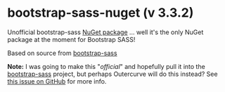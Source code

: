bootstrap-sass-nuget (v 3.3.2)
==============================

Unofficial bootstrap-sass [NuGet package](https://www.nuget.org/packages/Twitter.Bootstrap.Sass/) ... well it's the only NuGet package at the moment for Bootstrap SASS!

Based on source from [bootstrap-sass](https://github.com/twbs/bootstrap-sass)

**Note:** I was going  to make this "*official*" and hopefully pull it into the [bootstrap-sass](https://github.com/twbs/bootstrap-sass) project, but perhaps Outercurve will do this instead? See [this issue on GitHub](https://github.com/twbs/bootstrap-sass/pull/583) for more info.


